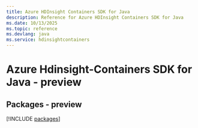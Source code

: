 ```yaml
---
title: Azure HDInsight Containers SDK for Java
description: Reference for Azure HDInsight Containers SDK for Java
ms.date: 10/13/2025
ms.topic: reference
ms.devlang: java
ms.service: hdinsightcontainers
---
```

# Azure Hdinsight-Containers SDK for Java - preview
## Packages - preview
[!INCLUDE [packages](hdinsight-containers-index.md)]